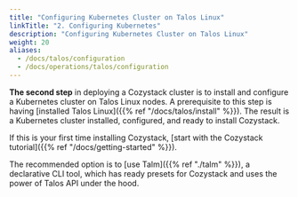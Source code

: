 ```yaml
---
title: "Configuring Kubernetes Cluster on Talos Linux"
linkTitle: "2. Configuring Kubernetes"
description: "Configuring Kubernetes Cluster on Talos Linux"
weight: 20
aliases:
  - /docs/talos/configuration
  - /docs/operations/talos/configuration
---
```



**The second step** in deploying a Cozystack cluster is to install and configure a Kubernetes cluster on Talos Linux nodes.
A prerequisite to this step is having [installed Talos Linux]({{% ref "/docs/talos/install" %}}).
The result is a Kubernetes cluster installed, configured, and ready to install Cozystack.

If this is your first time installing Cozystack, [start with the Cozystack tutorial]({{% ref "/docs/getting-started" %}}).

The recommended option is to [use Talm]({{% ref "./talm" %}}), a declarative CLI tool, which has ready presets for Cozystack and uses the power of Talos API under the hood.